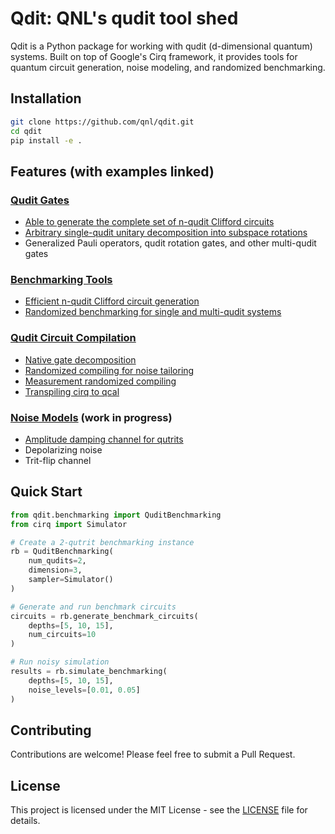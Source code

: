 # Qdit: QNL's qudit tool shed

Qdit is a Python package for working with qudit (d-dimensional quantum) systems. Built on top of Google's Cirq framework, it provides tools for quantum circuit generation, noise modeling, and randomized benchmarking.

## Installation

```bash
git clone https://github.com/qnl/qdit.git
cd qdit
pip install -e .
```

## Features (with examples linked)

### [Qudit Gates](./qdit/gates/)
- [Able to generate the complete set of n-qudit Clifford circuits](./examples/clifford_sampling.ipynb)
- [Arbitrary single-qudit unitary decomposition into subspace rotations](./examples/single_qudit_decomp.ipynb)
- Generalized Pauli operators, qudit rotation gates, and other multi-qudit gates

### [Benchmarking Tools](./qdit/benchmarking/)
- [Efficient n-qudit Clifford circuit generation](./examples/clifford_sampling.ipynb)
- [Randomized benchmarking for single and multi-qudit systems](./examples/randomized_benchmarking.ipynb)

### [Qudit Circuit Compilation](./qdit/compiling/)
- [Native gate decomposition](./examples/basic_compiling.ipynb)
- [Randomized compiling for noise tailoring](./examples/random_compiling.ipynb)
- [Measurement randomized compiling](./examples/measurement_random_compiling.ipynb)
- [Transpiling cirq to qcal](./examples/cirq_to_qcal_transpiling.ipynb)

### [Noise Models](./qdit/noise/) (work in progress)
- [Amplitude damping channel for qutrits](./examples/noise_channels.ipynb)
- Depolarizing noise
- Trit-flip channel

## Quick Start

```python
from qdit.benchmarking import QuditBenchmarking
from cirq import Simulator

# Create a 2-qutrit benchmarking instance
rb = QuditBenchmarking(
    num_qudits=2,
    dimension=3,
    sampler=Simulator()
)

# Generate and run benchmark circuits
circuits = rb.generate_benchmark_circuits(
    depths=[5, 10, 15],
    num_circuits=10
)

# Run noisy simulation
results = rb.simulate_benchmarking(
    depths=[5, 10, 15],
    noise_levels=[0.01, 0.05]
)
```

## Contributing

Contributions are welcome! Please feel free to submit a Pull Request.

## License

This project is licensed under the MIT License - see the [LICENSE](LICENSE) file for details.
